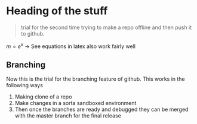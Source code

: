 # Heading of the stuff
>trial for the second time trying to make a repo offline and then push it to github.  

$m=e^x$ -> See equations in latex also work fairly well

## Branching 
Now this is the trial for the branching feature of github.
This works in the following ways  
1. Making clone of a repo 
2. Make changes in a sorta sandboxed environment
3. Then once the branches are ready and debugged they can be merged with the master branch for the final release
